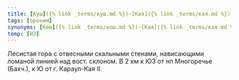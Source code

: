 ```yaml
---
title: [Куш]({% link _terms/куш.md %})-[Кая]({% link _terms/кая.md %}) V
tags: [ороним]
synonyms: [Кош]({% link _terms/кош.md %})-[Кая]({% link _terms/кая.md %})
temp: [И3]
---
```


Лесистая гора с отвесными скальными стенами, нависающими ломаной линией над
вост. склоном. В 2 км к ЮЗ от нп Многоречье (Бахч.), к Ю от г. Караул-Кая II.
